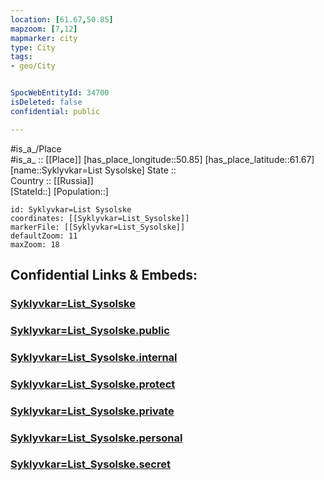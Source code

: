 ```yaml
---
location: [61.67,50.85] 
mapzoom: [7,12] 
mapmarker: city 
type: City
tags:
- geo/City


SpocWebEntityId: 34700
isDeleted: false
confidential: public

---
```

#is_a_/Place  
#is_a_ :: [[Place]] 
[has_place_longitude::50.85] 
[has_place_latitude::61.67] 
[name::Syklyvkar=List Sysolske] 
State ::  
Country :: [[Russia]]  
[StateId::] 
[Population::] 



```leaflet
id: Syklyvkar=List Sysolske
coordinates: [[Syklyvkar=List_Sysolske]] 
markerFile: [[Syklyvkar=List_Sysolske]] 
defaultZoom: 11 
maxZoom: 18
```


## Confidential Links & Embeds: 

### [Syklyvkar=List_Sysolske](/_Standards/Earth/Continent/Europe/Europe~East/Russia/Russia~NorthWest/Komi~Republic/City/Syklyvkar=List_Sysolske.md) 

### [Syklyvkar=List_Sysolske.public](/_public/Earth/Continent/Europe/Europe~East/Russia/Russia~NorthWest/Komi~Republic/City/Syklyvkar=List_Sysolske.public.md) 

### [Syklyvkar=List_Sysolske.internal](/_internal/Earth/Continent/Europe/Europe~East/Russia/Russia~NorthWest/Komi~Republic/City/Syklyvkar=List_Sysolske.internal.md) 

### [Syklyvkar=List_Sysolske.protect](/_protect/Earth/Continent/Europe/Europe~East/Russia/Russia~NorthWest/Komi~Republic/City/Syklyvkar=List_Sysolske.protect.md) 

### [Syklyvkar=List_Sysolske.private](/_private/Earth/Continent/Europe/Europe~East/Russia/Russia~NorthWest/Komi~Republic/City/Syklyvkar=List_Sysolske.private.md) 

### [Syklyvkar=List_Sysolske.personal](/_personal/Earth/Continent/Europe/Europe~East/Russia/Russia~NorthWest/Komi~Republic/City/Syklyvkar=List_Sysolske.personal.md) 

### [Syklyvkar=List_Sysolske.secret](/_secret/Earth/Continent/Europe/Europe~East/Russia/Russia~NorthWest/Komi~Republic/City/Syklyvkar=List_Sysolske.secret.md)


